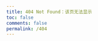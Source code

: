 ```yaml
---
title: 404 Not Found：该页无法显示
toc: false
comments: false
permalink: /404
---
```

<script type="text/javascript" src="http://www.qq.com/404/search_children.js" charset="utf-8" homePageUrl="<%- config.url %>" homePageName="回到我的主页"></script>
